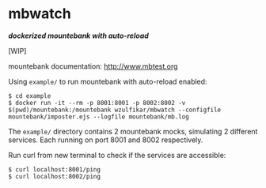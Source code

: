 # mbwatch
***dockerized mountebank with auto-reload***

[WIP]

mountebank documentation: http://www.mbtest.org

Using `example/` to run mountebank with auto-reload enabled:

```
$ cd example
$ docker run -it --rm -p 8001:8001 -p 8002:8002 -v $(pwd)/mountebank:/mountebank wzulfikar/mbwatch --configfile mountebank/imposter.ejs --logfile mountebank/mb.log
```

The `example/` directory contains 2 mountebank mocks, simulating 2 different services. Each running on port 8001 and 8002 respectively.

Run curl from new terminal to check if the services are accessible:

```
$ curl localhost:8001/ping
$ curl localhost:8002/ping
```
